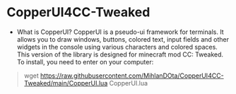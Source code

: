# CopperUI4CC-Tweaked

- What is CopperUI?
CopperUI is a pseudo-ui framework for terminals. It allows you to draw windows, buttons, colored text, input fields and other widgets in the console using various characters and colored spaces. This version of the library is designed for minecraft mod CC: Tweaked. To install, you need to enter on your computer:

> wget https://raw.githubusercontent.com/MihlanDOta/CopperUI4CC-Tweaked/main/CopperUI.lua CopperUI.lua
